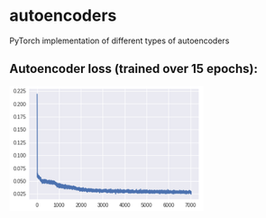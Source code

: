 # autoencoders
PyTorch implementation of different types of autoencoders

## Autoencoder loss (trained over 15 epochs):
![loss](https://github.com/Sirius79/autoencoders/blob/master/images/ae_loss.PNG)
